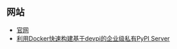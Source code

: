 
## 网站

- [官网](https://pypi.org/)
- [利用Docker快速构建基于devpi的企业级私有PyPI Server](https://mp.weixin.qq.com/s/aFkMYmy4HBuKB1u8tNWS2w)

